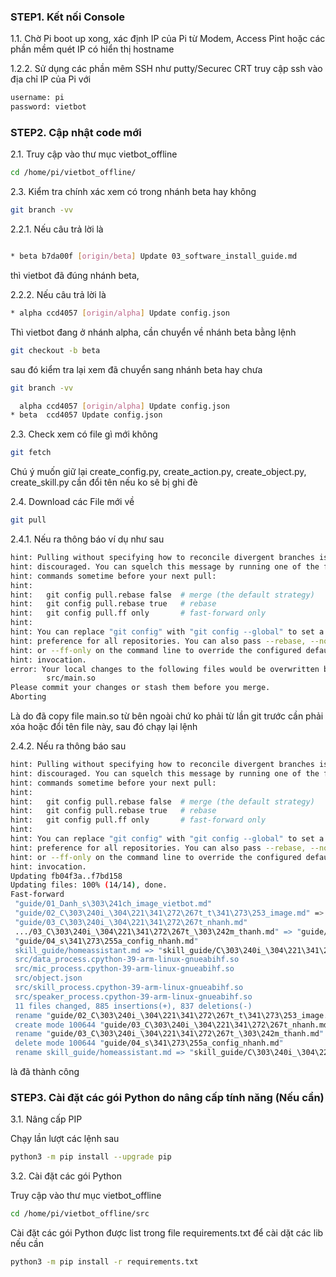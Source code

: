 ### STEP1. Kết nối Console

1.1. Chờ Pi boot up xong, xác định IP của Pi từ Modem, Access Pint hoặc các phần mềm quét IP có hiển thị hostname

1.2.2. Sử dụng các phần mêm SSH như putty/Securec CRT truy cập ssh vào địa chỉ IP của Pi với 

```sh
username: pi
password: vietbot
```
### STEP2. Cập nhật code mới

2.1. Truy cập vào thư mục vietbot_offline

```sh
cd /home/pi/vietbot_offline/
```
2.3. Kiểm tra chính xác xem có trong nhánh beta hay không

```sh
git branch -vv
```
2.2.1. Nếu câu trả lời là

```sh

* beta b7da00f [origin/beta] Update 03_software_install_guide.md
```
thì vietbot đã đúng nhánh beta, 

2.2.2. Nếu câu trả lời là 
```sh
* alpha ccd4057 [origin/alpha] Update config.json
```
Thì vietbot đang ở nhánh alpha, cần chuyển về nhánh beta bằng lệnh

```sh
git checkout -b beta
```
sau đó kiểm tra lại xem đã chuyển sang nhánh beta hay chưa
```sh
git branch -vv   
```
```sh
  alpha ccd4057 [origin/alpha] Update config.json
* beta  ccd4057 Update config.json
```
2.3. Check xem có file gì mới không

```sh
git fetch
```

Chú ý muốn giữ lại create_config.py, create_action.py, create_object.py, create_skill.py cần đổi tên nếu ko sẽ bị ghi đè

2.4. Download các File mới về

```sh
git pull
```

2.4.1. Nếu ra thông báo ví dụ như sau
```sh
hint: Pulling without specifying how to reconcile divergent branches is
hint: discouraged. You can squelch this message by running one of the following
hint: commands sometime before your next pull:
hint: 
hint:   git config pull.rebase false  # merge (the default strategy)
hint:   git config pull.rebase true   # rebase
hint:   git config pull.ff only       # fast-forward only
hint: 
hint: You can replace "git config" with "git config --global" to set a default
hint: preference for all repositories. You can also pass --rebase, --no-rebase,
hint: or --ff-only on the command line to override the configured default per
hint: invocation.
error: Your local changes to the following files would be overwritten by merge:
        src/main.so
Please commit your changes or stash them before you merge.
Aborting
```
Là do đã copy file main.so từ bên ngoài chứ ko phải từ lần git trước cần phải xóa hoặc đổi tên file này, sau đó chạy lại lệnh

2.4.2. Nếu ra thông báo sau
```sh
hint: Pulling without specifying how to reconcile divergent branches is
hint: discouraged. You can squelch this message by running one of the following
hint: commands sometime before your next pull:
hint: 
hint:   git config pull.rebase false  # merge (the default strategy)
hint:   git config pull.rebase true   # rebase
hint:   git config pull.ff only       # fast-forward only
hint: 
hint: You can replace "git config" with "git config --global" to set a default
hint: preference for all repositories. You can also pass --rebase, --no-rebase,
hint: or --ff-only on the command line to override the configured default per
hint: invocation.
Updating fb04f3a..f7bd158
Updating files: 100% (14/14), done.
Fast-forward
 "guide/01_Danh_s\303\241ch_image_vietbot.md"                                                                                  |   16 +
 "guide/02_C\303\240i_\304\221\341\272\267t_t\341\273\253_image.md" => guide/02_Flash_image.md                                 |    0
 "guide/03_C\303\240i_\304\221\341\272\267t_nhanh.md"                                                                          |   74 +++
 .../03_C\303\240i_\304\221\341\272\267t_\303\242m_thanh.md" => "guide/04_C\303\240i_\304\221\341\272\267t_\303\242m_thanh.md" |    0
 "guide/04_s\341\273\255a_config_nhanh.md"                                                                                     |   33 --
 skill_guide/homeassistant.md => "skill_guide/C\303\240i_\304\221\341\272\267t_hass.md"                                        |   23 +-
 src/data_process.cpython-39-arm-linux-gnueabihf.so                                                                            |  Bin 5296764 -> 5631832 bytes
 src/mic_process.cpython-39-arm-linux-gnueabihf.so                                                                             |  Bin 2574440 -> 2593148 bytes
 src/object.json                                                                                                               | 1576 ++++++++++++++++++++++++++++++++--------------------------------
 src/skill_process.cpython-39-arm-linux-gnueabihf.so                                                                           |  Bin 3374692 -> 3400648 bytes
 src/speaker_process.cpython-39-arm-linux-gnueabihf.so                                                                         |  Bin 558828 -> 559392 bytes
 11 files changed, 885 insertions(+), 837 deletions(-)
 rename "guide/02_C\303\240i_\304\221\341\272\267t_t\341\273\253_image.md" => guide/02_Flash_image.md (100%)
 create mode 100644 "guide/03_C\303\240i_\304\221\341\272\267t_nhanh.md"
 rename "guide/03_C\303\240i_\304\221\341\272\267t_\303\242m_thanh.md" => "guide/04_C\303\240i_\304\221\341\272\267t_\303\242m_thanh.md" (100%)
 delete mode 100644 "guide/04_s\341\273\255a_config_nhanh.md"
 rename skill_guide/homeassistant.md => "skill_guide/C\303\240i_\304\221\341\272\267t_hass.md" (75%)
```
là đã thành công

### STEP3. Cài đặt các gói Python do nâng cấp tính năng (Nếu cần)

3.1. Nâng cấp PIP

Chạy lần lượt các lệnh sau
```sh
python3 -m pip install --upgrade pip

```
3.2. Cài đặt các gói Python 

Truy cập vào thư mục vietbot_offline

```sh
cd /home/pi/vietbot_offline/src
```
Cài đặt các gói Python được list trong file requirements.txt để cài dặt các lib nếu cần
```sh
python3 -m pip install -r requirements.txt

```
